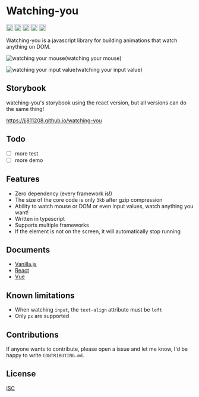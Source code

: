 # Watching-you

<a href="https://www.npmjs.com/package/watching-you"><img src="https://badge.fury.io/js/watching-you.svg" alt="npm version" height="18"></a>
<a href="https://github.com/jj811208/watching-you/actions/workflows/deploy-storybook.yml"><img src="https://github.com/jj811208/watching-you/actions/workflows/deploy-storybook.yml/badge.svg" alt="deploy-storybook" height="18"></a>
<a href="https://github.com/jj811208/watching-you/actions/workflows/npm-publish-core.yml"><img src="https://github.com/jj811208/watching-you/actions/workflows/npm-publish-core.yml/badge.svg" alt="npm-publish-core" height="18"></a>
<a href="https://github.com/jj811208/watching-you/actions/workflows/npm-publish-react.yml"><img src="https://github.com/jj811208/watching-you/actions/workflows/npm-publish-react.yml/badge.svg" alt="npm-publish-react" height="18"></a>
<a href="https://github.com/jj811208/watching-you/actions/workflows/npm-publish-vue.yml"><img src="https://github.com/jj811208/watching-you/actions/workflows/npm-publish-vue.yml/badge.svg" alt="npm-publish-vue" height="18"></a>

Watching-you is a javascript library for building animations that watch anything on DOM.

![watching your mouse](https://github.com/jj811208/watching-you/blob/main/static/1.gif)(watching your mouse)

![watching your input value](https://github.com/jj811208/watching-you/blob/main/static/2.gif)(watching your input value)

## Storybook

watching-you's storybook using the react version, but all versions can do the same thing!

<a href="https://jj811208.github.io/watching-you" target="_blank">https://jj811208.github.io/watching-you</a>

## Todo

- [ ] more test
- [ ] more demo

## Features

- Zero dependency (every framework is!)
- The size of the core code is only `3kb` after gzip compression
- Ability to watch mouse or DOM or even input values, watch anything you want!
- Written in typescript
- Supports multiple frameworks
- If the element is not on the screen, it will automatically stop running

## Documents

- [Vanilla.js](https://github.com/jj811208/watching-you/tree/main/packages/core)
- [React](https://github.com/jj811208/watching-you/tree/main/packages/react)
- [Vue](https://github.com/jj811208/watching-you/tree/main/packages/vue)

## Known limitations

- When watching `input`, the `text-align` attribute must be `left`
- Only `px` are supported

## Contributions

If anyone wants to contribute, please open a issue and let me know, I'd be happy to write `CONTRIBUTING.md`.

## License

[ISC](https://github.com/jj811208/watching-you/blob/main/LICENSE.md)
